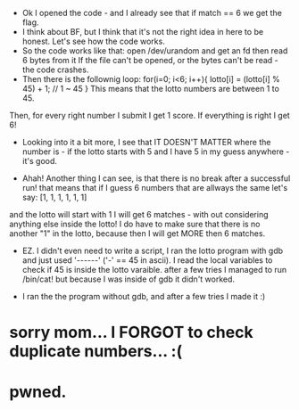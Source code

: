 - Ok I opened the code - and I already see that if match == 6 we get the flag.
- I think about BF, but I think that it's not the right idea in here to be honest. Let's see how the code works.
- So the code works like that:
open /dev/urandom and get an fd
then read 6 bytes from it
If the file can't be opened, or the bytes can't be read - the code crashes.
- Then there is the follownig loop:
	for(i=0; i<6; i++){
		lotto[i] = (lotto[i] % 45) + 1;		// 1 ~ 45
	}
This means that the lotto numbers are between 1 to 45.

Then, for every right number I submit I get 1 score. If everything is right I get 6!

- Looking into it a bit more, I see that IT DOESN'T MATTER where the number is - if the lotto starts with 5 and I have 5 in my guess anywhere - it's good.

- Ahah! Another thing I can see, is that there is no break after a successful run! that means that if I guess 6 numbers that are allways the same let's say:
[1, 1, 1, 1, 1, 1]

and the lotto will start with 1 I will get 6 matches - with out considering anything else inside the lotto!
I do have to make sure that there is no another "1" in the lotto, because then I will get MORE then 6 matches.


- EZ. I didn't even need to write a script, I ran the lotto program with gdb and just used '------' ('-' == 45 in ascii). I read the local variables to check if 45 is inside the lotto varaible.
after a few tries I managed to run /bin/cat! but because I was inside of gdb it didn't worked.

- I ran the the program without gdb, and after a few tries I made it :)

# sorry mom... I FORGOT to check duplicate numbers... :(
# pwned.